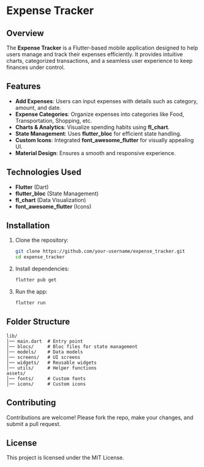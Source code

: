 # Expense Tracker

## Overview
The **Expense Tracker** is a Flutter-based mobile application designed to help users manage and track their expenses efficiently. It provides intuitive charts, categorized transactions, and a seamless user experience to keep finances under control.

## Features
- **Add Expenses**: Users can input expenses with details such as category, amount, and date.
- **Expense Categories**: Organize expenses into categories like Food, Transportation, Shopping, etc.
- **Charts & Analytics**: Visualize spending habits using **fl_chart**.
- **State Management**: Uses **flutter_bloc** for efficient state handling.
- **Custom Icons**: Integrated **font_awesome_flutter** for visually appealing UI.
- **Material Design**: Ensures a smooth and responsive experience.

## Technologies Used
- **Flutter** (Dart)
- **flutter_bloc** (State Management)
- **fl_chart** (Data Visualization)
- **font_awesome_flutter** (Icons)

## Installation
1. Clone the repository:
   ```sh
   git clone https://github.com/your-username/expense_tracker.git
   cd expense_tracker
   ```
2. Install dependencies:
   ```sh
   flutter pub get
   ```
3. Run the app:
   ```sh
   flutter run
   ```

## Folder Structure
```
lib/
│── main.dart  # Entry point
│── blocs/     # Bloc files for state management
│── models/    # Data models
│── screens/   # UI screens
│── widgets/   # Reusable widgets
│── utils/     # Helper functions
assets/
│── fonts/     # Custom fonts
│── icons/     # Custom icons
```

## Contributing
Contributions are welcome! Please fork the repo, make your changes, and submit a pull request.

## License
This project is licensed under the MIT License.

